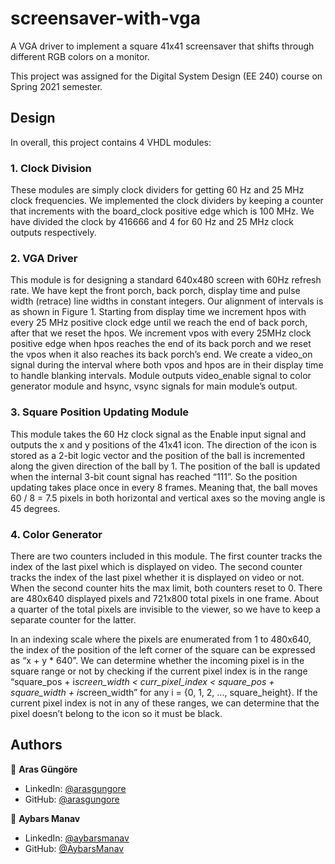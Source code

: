 # screensaver-with-vga

A VGA driver to implement a square 41x41 screensaver that shifts through different RGB colors on a monitor.

This project was assigned for the Digital System Design (EE 240) course on Spring 2021 semester.



## Design

In overall, this project contains 4 VHDL modules:


### 1. Clock Division

These modules are simply clock dividers for getting 60 Hz and 25 MHz clock frequencies. We
implemented the clock dividers by keeping a counter that increments with the board_clock
positive edge which is 100 MHz. We have divided the clock by 416666 and 4 for 60 Hz and
25 MHz clock outputs respectively.


### 2. VGA Driver

This module is for designing a standard 640x480 screen with 60Hz refresh rate. We have
kept the front porch, back porch, display time and pulse width (retrace) line widths in constant
integers. Our alignment of intervals is as shown in Figure 1. Starting from display time we
increment hpos with every 25 MHz positive clock edge until we reach the end of back porch,
after that we reset the hpos. We increment vpos with every 25MHz clock positive edge when
hpos reaches the end of its back porch and we reset the vpos when it also reaches its back
porch’s end. We create a video_on signal during the interval where both vpos and hpos are
in their display time to handle blanking intervals. Module outputs video_enable signal to
color generator module and hsync, vsync signals for main module’s output.


### 3. Square Position Updating Module

This module takes the 60 Hz clock signal as the Enable input signal and outputs the x and y
positions of the 41x41 icon. The direction of the icon is stored as a 2-bit logic vector and the
position of the ball is incremented along the given direction of the ball by 1. The position of
the ball is updated when the internal 3-bit count signal has reached “111”. So the position
updating takes place once in every 8 frames. Meaning that, the ball moves 60 / 8 = 7.5 pixels
in both horizontal and vertical axes so the moving angle is 45 degrees.


### 4. Color Generator

There are two counters included in this module. The first counter tracks the index of the last
pixel which is displayed on video. The second counter tracks the index of the last pixel whether
it is displayed on video or not. When the second counter hits the max limit, both counters reset
to 0. There are 480x640 displayed pixels and 721x800 total pixels in one frame. About a quarter
of the total pixels are invisible to the viewer, so we have to keep a separate counter for the latter.

In an indexing scale where the pixels are enumerated from 1 to 480x640, the index of the
position of the left corner of the square can be expressed as “x + y * 640”. We can determine
whether the incoming pixel is in the square range or not by checking if the current pixel index
is in the range “square_pos + i*screen_width < curr_pixel_index < square_pos + square_width + i*screen_width”
for any i = {0, 1, 2, ..., square_height}. If the current pixel index is not in any of these ranges,
we can determine that the pixel doesn’t belong to the icon so it must be black.



## Authors

👤 **Aras Güngöre**

* LinkedIn: [@arasgungore](https://www.linkedin.com/in/arasgungore)
* GitHub: [@arasgungore](https://github.com/arasgungore)

👤 **Aybars Manav**

* LinkedIn: [@aybarsmanav](https://www.linkedin.com/in/aybarsmanav)
* GitHub: [@AybarsManav](https://github.com/AybarsManav)
